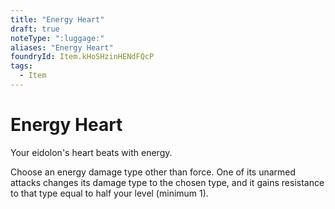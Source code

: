 ```yaml
---
title: "Energy Heart"
draft: true
noteType: ":luggage:"
aliases: "Energy Heart"
foundryId: Item.kHoSHzinHENdFQcP
tags:
  - Item
---
```


# Energy Heart

Your eidolon's heart beats with energy.

Choose an energy damage type other than force. One of its unarmed attacks changes its damage type to the chosen type, and it gains resistance to that type equal to half your level (minimum 1).
